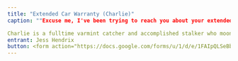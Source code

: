 ```yaml
---
title: "Extended Car Warranty (Charlie)"
caption: ""Excuse me, I've been trying to reach you about your extended car warranty." - Charlie  

Charlie is a fulltime varmint catcher and accomplished stalker who moonlights as a window-to-window sales cat. Don't worry about contacting him. He will come to you... wherever you are."
entrant: Jess Hendrix
button: <form action="https://docs.google.com/forms/u/1/d/e/1FAIpQLSeBblQMqbBMeuApn2iPdutPu_wvMXp7h9YlIcRDEgHzWuKEQw/formResponse" method="post"><div class="form-element"></div><span>Votes</span><input type="text" name="entry.1491366046" required placeholder="$"></br><span>Email</span><input type="text" name="entry.882766101" required><button type="submit" name="button">Cast Votes</button></form>
---
```

